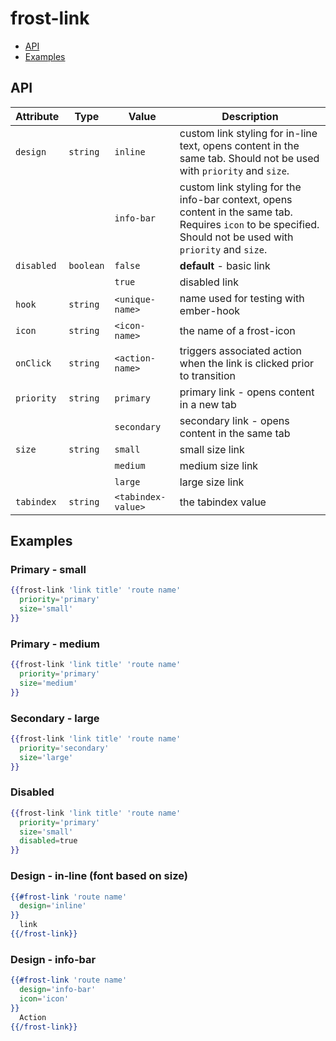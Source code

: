 # frost-link <br />
* [API](#api)
* [Examples](#examples)

## API

| Attribute | Type | Value | Description |
| --------- | ---- | ----- | -----------
| `design` | `string` | `inline` | custom link styling for in-line text, opens content in the same tab.  Should not be used with `priority` and `size`. |
|  | | `info-bar` | custom link styling for the info-bar context, opens content in the same tab.  Requires `icon` to be specified.  Should not be used with `priority` and `size`. |
| `disabled` | `boolean` | `false` | **default** - basic link |
|  |  | `true` | disabled link |
| `hook` | `string` | `<unique-name>` | name used for testing with ember-hook |
| `icon` | `string` | `<icon-name>` | the name of a frost-icon |
| `onClick` |`string` | `<action-name>` | triggers associated action when the link is clicked prior to transition |
| `priority` | `string` | `primary` | primary link - opens content in a new tab |
|  |  | `secondary` | secondary link - opens content in the same tab |
| `size` | `string` | `small` | small size link |
|  |  | `medium` | medium size link |
|  |  | `large` | large size link |
| `tabindex` | `string` | `<tabindex-value>` | the tabindex value |


## Examples

### Primary - small
```handlebars
{{frost-link 'link title' 'route name'
  priority='primary'
  size='small'
}}
```

### Primary - medium
```handlebars
{{frost-link 'link title' 'route name'
  priority='primary'
  size='medium'
}}
```

### Secondary - large
```handlebars
{{frost-link 'link title' 'route name'
  priority='secondary'
  size='large'
}}
```

### Disabled
```handlebars
{{frost-link 'link title' 'route name'
  priority='primary'
  size='small'
  disabled=true
}}
```

### Design - in-line (font based on size)
```handlebars
{{#frost-link 'route name'
  design='inline'
}}
  link
{{/frost-link}}
```

### Design - info-bar
```handlebars
{{#frost-link 'route name'
  design='info-bar'
  icon='icon'
}}
  Action
{{/frost-link}}
```
